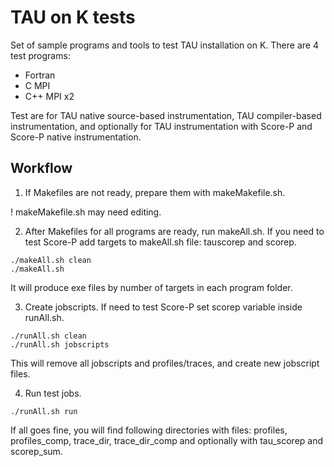 # TAU on K tests

Set of sample programs and tools to test TAU installation on K.
There are 4 test programs:
* Fortran
* C MPI
* C++ MPI x2

Test are for TAU native source-based instrumentation, TAU compiler-based instrumentation,
and optionally for TAU instrumentation with Score-P and Score-P native instrumentation.

## Workflow

1. If Makefiles are not ready,  prepare them with makeMakefile.sh.

! makeMakefile.sh may need editing.

2. After Makefiles for all programs are ready, run makeAll.sh. If you need to test Score-P add targets to makeAll.sh file: tauscorep and scorep.
```
./makeAll.sh clean 
./makeAll.sh 
```
It will produce exe files by number of targets in each program folder.

3. Create jobscripts. If need to test Score-P set scorep variable inside runAll.sh.
```
./runAll.sh clean 
./runAll.sh jobscripts
```
This will remove all jobscripts and profiles/traces, and create new jobscript files.

4. Run test jobs.
```
./runAll.sh run
```

If all goes fine, you will find following directories with files:
profiles, profiles_comp, trace_dir, trace_dir_comp
and optionally with tau_scorep and scorep_sum.
